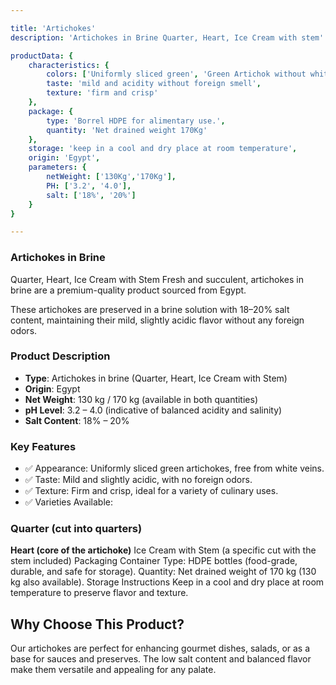 ```yaml
---

title: 'Artichokes'
description: 'Artichokes in Brine Quarter, Heart, Ice Cream with stem'

productData: {
    characteristics: {
        colors: ['Uniformly sliced green', 'Green Artichok without whiteArtichoke'],
        taste: 'mild and acidity without foreign smell',
        texture: 'firm and crisp'
    },
    package: {
        type: 'Borrel HDPE for alimentary use.',
        quantity: 'Net drained weight 170Kg'
    },
    storage: 'keep in a cool and dry place at room temperature',
    origin: 'Egypt',
    parameters: {
        netWeight: ['130Kg','170Kg'],
        PH: ['3.2', '4.0'],
        salt: ['18%', '20%']
    }
}

---
```


### Artichokes in Brine
Quarter, Heart, Ice Cream with Stem Fresh and succulent, artichokes in brine are a premium-quality product sourced from Egypt.

These artichokes are preserved in a brine solution with 18–20% salt content, maintaining their mild, slightly acidic flavor without any foreign odors.

### Product Description

* **Type**: Artichokes in brine (Quarter, Heart, Ice Cream with Stem)
* **Origin**: Egypt
* **Net Weight**: 130 kg / 170 kg (available in both quantities)
* **pH Level**: 3.2 – 4.0 (indicative of balanced acidity and salinity)
* **Salt Content**: 18% – 20%

### Key Features

* ✅ Appearance: Uniformly sliced green artichokes, free from white veins.
* ✅ Taste: Mild and slightly acidic, with no foreign odors.
* ✅ Texture: Firm and crisp, ideal for a variety of culinary uses.
* ✅ Varieties Available:

### Quarter (cut into quarters)
**Heart (core of the artichoke)**
Ice Cream with Stem (a specific cut with the stem included)
Packaging
Container Type: HDPE bottles (food-grade, durable, and safe for storage).
Quantity: Net drained weight of 170 kg (130 kg also available).
Storage Instructions
Keep in a cool and dry place at room temperature to preserve flavor and texture.

## Why Choose This Product?
Our artichokes are perfect for enhancing gourmet dishes, salads, or as a base for sauces and preserves. The low salt content and balanced flavor make them versatile and appealing for any palate.


